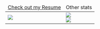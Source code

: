 <table class="tg" ">
<thead>
  <tr>
    <td class="tg-0lax"><a href="https://raw.githubusercontent.com/wiwichips/resume/main/resume.pdf">Check out my Resume</a></td>
    <td class="tg-0lax">Other stats</td>
  </tr>
</thead>
<body>
  <tr>
    <td class="tg-0pky">
      <a href="https://raw.githubusercontent.com/wiwichips/resume/main/resume.pdf"><img src="https://user-images.githubusercontent.com/18359452/226206968-afb5e89c-4867-4945-b697-6a10f63772a1.png" ></img></a>
    </td>
    <td class="tg-0lax">
      <img src=https://github-readme-stats.vercel.app/api/top-langs/?username=wiwichips&hide_progress=true&exclude_repo=PythonMonkey,js2py-suggest-pythonmonkey,niim,jadcc,lazyday,wiwichips.github.io,js2py,pythonmonkey,Distributive-Network/PythonMonkey,PiotrDabkowski/Js2Py&hide=language1>
      <br>
      <img src=https://github-readme-lastfm-stats.netlify.app/.netlify/functions/card?user=wiwichips&show_scrobbles=true>
    </td>
  </tr>
</body>
</table>

